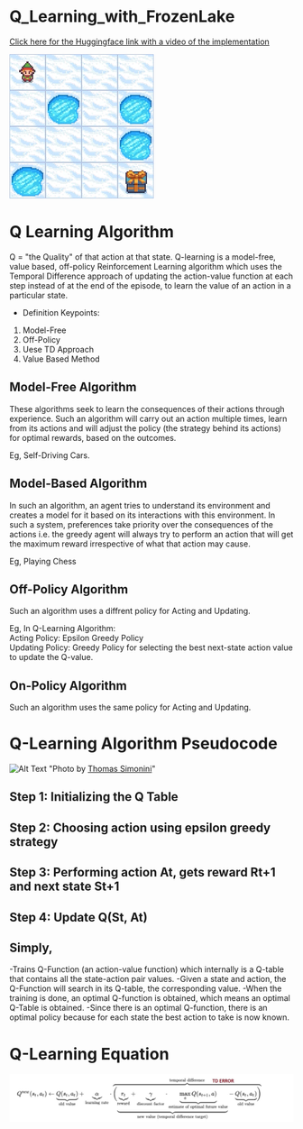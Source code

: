 # Q_Learning_with_FrozenLake

[Click here for the Huggingface link with a video of the implementation](https://huggingface.co/iiShreya/frozenLake_4x4_nonSlippery)

![Alt Text](https://raw.githubusercontent.com/iiShreya/Q_Learning_with_FrozenLake/master/video/frozenLake.gif)


# Q Learning Algorithm
Q = "the Quality" of that action at that state.
Q-learning is a model-free, value based, off-policy Reinforcement Learning algorithm which uses the Temporal Difference approach of updating the action-value function at each step instead of at the end of the episode, to learn the value of an action in a particular state. 

- Definition Keypoints:
1. Model-Free
2. Off-Policy
3. Uese TD Approach
4. Value Based Method

## Model-Free Algorithm
These algorithms seek to learn the consequences of their actions through experience. Such an algorithm will carry out an action multiple times, learn from its actions and will adjust the policy (the strategy behind its actions) for optimal rewards, based on the outcomes.

Eg, Self-Driving Cars. 

## Model-Based Algorithm
In such an algorithm, an agent tries to understand its environment and creates a model for it based on its interactions with this environment. In such a system, preferences take priority over the consequences of the actions i.e. the greedy agent will always try to perform an action that will get the maximum reward irrespective of what that action may cause.

Eg, Playing Chess


## Off-Policy Algorithm
Such an algorithm uses a diffrent policy for Acting and Updating.

Eg, In Q-Learning Algorithm:\
Acting Policy: Epsilon Greedy Policy\
Updating Policy: Greedy Policy for selecting the best next-state action value to update the Q-value. 

## On-Policy Algorithm
Such an algorithm uses the same policy for Acting and Updating. 


# Q-Learning Algorithm Pseudocode
![Alt Text](https://huggingface.co/blog/assets/73_deep_rl_q_part2/Q-learning-2.jpg)
"Photo by [Thomas Simonini](https://www.simoninithomas.com/)"


## Step 1: Initializing the Q Table
## Step 2: Choosing action using epsilon greedy strategy 
## Step 3: Performing action At, gets reward Rt+1 and next state St+1
## Step 4: Update Q(St, At)

## Simply, 
-Trains Q-Function (an action-value function) which internally is a Q-table that contains all the state-action pair values.
-Given a state and action, the Q-Function will search in its Q-table, the corresponding value.
-When the training is done, an optimal Q-function is obtained, which means an optimal Q-Table is obtained.
-Since there is an optimal Q-function, there is an optimal policy because for each state the best action to take is now known. 

# Q-Learning Equation
![Alt Text](https://github.com/iiShreya/Q_Learning_with_FrozenLake/blob/master/images/q%20learning%20eqn.jpg)
